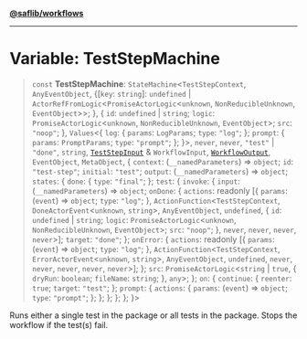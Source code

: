 [**@saflib/workflows**](../index.md)

***

# Variable: TestStepMachine

> `const` **TestStepMachine**: `StateMachine`\<`TestStepContext`, `AnyEventObject`, \{\[`key`: `string`\]: `undefined` \| `ActorRefFromLogic`\<`PromiseActorLogic`\<`unknown`, `NonReducibleUnknown`, `EventObject`\>\>; \}, \{ `id`: `undefined` \| `string`; `logic`: `PromiseActorLogic`\<`unknown`, `NonReducibleUnknown`, `EventObject`\>; `src`: `"noop"`; \}, `Values`\<\{ `log`: \{ `params`: `LogParams`; `type`: `"log"`; \}; `prompt`: \{ `params`: `PromptParams`; `type`: `"prompt"`; \}; \}\>, `never`, `never`, `"test"` \| `"done"`, `string`, [`TestStepInput`](../interfaces/TestStepInput.md) & `WorkflowInput`, [`WorkflowOutput`](../interfaces/WorkflowOutput.md), `EventObject`, `MetaObject`, \{ `context`: (`__namedParameters`) => `object`; `id`: `"test-step"`; `initial`: `"test"`; `output`: (`__namedParameters`) => `object`; `states`: \{ `done`: \{ `type`: `"final"`; \}; `test`: \{ `invoke`: \{ `input`: (`__namedParameters`) => `object`; `onDone`: \{ `actions`: readonly \[\{ `params`: (`event`) => `object`; `type`: `"log"`; \}, `ActionFunction`\<`TestStepContext`, `DoneActorEvent`\<`unknown`, `string`\>, `AnyEventObject`, `undefined`, \{ `id`: `undefined` \| `string`; `logic`: `PromiseActorLogic`\<`unknown`, `NonReducibleUnknown`, `EventObject`\>; `src`: `"noop"`; \}, `never`, `never`, `never`, `never`\>\]; `target`: `"done"`; \}; `onError`: \{ `actions`: readonly \[\{ `params`: (`event`) => `object`; `type`: `"log"`; \}, `ActionFunction`\<`TestStepContext`, `ErrorActorEvent`\<`unknown`, `string`\>, `AnyEventObject`, `undefined`, `never`, `never`, `never`, `never`, `never`\>\]; \}; `src`: `PromiseActorLogic`\<`string` \| `true`, \{ `dryRun`: `boolean`; `fileName`: `string`; \}, `any`\>; \}; `on`: \{ `continue`: \{ `reenter`: `true`; `target`: `"test"`; \}; `prompt`: \{ `actions`: \{ `params`: (`event`) => `object`; `type`: `"prompt"`; \}; \}; \}; \}; \}; \}\>

Runs either a single test in the package or all tests in the package. Stops the workflow if the test(s) fail.
